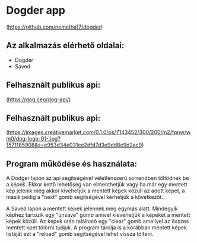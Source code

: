 # Dogder app

(https://github.com/nemetha17/dogder)

## Az alkalmazás elérhető oldalai:

- Dogder
- Saved

## Felhasznált publikus api:

(https://dog.ceo/dog-api/)


## Felhasznált publikus api:
(https://images.creativemarket.com/0.1.0/ps/7143452/300/200/m2/fpnw/wm0/dog-logo-01-.jpg?1571185908&s=e953d34e031ce2dfd7d3e9dd8e9d2ac9)


## Program működése és használata:

A Dodger lapon az api segitségével véletlenszerű sorrendben töltödnek be a képek. Ekkor kettő lehetőség van elmenthetjük vagy ha már egy mentett kép jelenik meg akkor kivehetjük a mentett képek közüll az adott képet, a másik pedig a "next" gomb segitségével kérhetjük a következőt.

A Saved lapon a mentett képek jelennek meg egymás alatt. Mindegyik képhez tartozik egy "unsave" gomb amivel kievehetjük a képeket a mentett képek közüll. Az képek után található egy "clear" gomb amellyel az ősszes mentett kpet tölörni tudjuk. A program tárolja is a korábban mentett képek listáját ezt a "reload" gomb segítségével lehet vissza tölteni.




